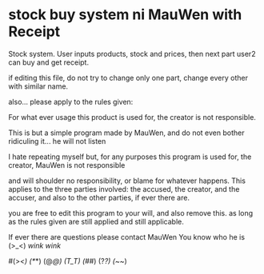 # stock buy system ni MauWen with Receipt
Stock system. User inputs products, stock and prices, then next part user2 can buy and get receipt.

if editing this file, do not try to change only one part, change every other with similar name.

also... please apply to the rules given:

For what ever usage this product is used for, the creator is not responsible.

This is but a simple program made by MauWen, and do not even bother ridiculing it... he will not listen

I hate repeating myself but, for any purposes this program is used for, the creator, MauWen is not responsible

and will shoulder no responsibility, or blame for whatever happens. This applies to the three parties involved: the accused, the creator, and the accuser, and also to the other parties, if ever there are.

you are free to edit this program to your will, and also remove this. as long as the rules given are still applied and still applicable.

If ever there are questions please contact MauWen You know who he is (>_<) *wink wink*

#(>_<) (*_*) (@_@) (T_T) (#_#) (?_?) (~_~)

